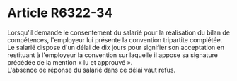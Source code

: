 # Article R6322-34

  
Lorsqu'il demande le consentement du salarié pour la réalisation du bilan de compétences, l'employeur lui présente la convention tripartite complétée.   
Le salarié dispose d'un délai de dix jours pour signifier son acceptation en restituant à l'employeur la convention sur laquelle il appose sa signature précédée de la mention « lu et approuvé ».   
L'absence de réponse du salarié dans ce délai vaut refus.